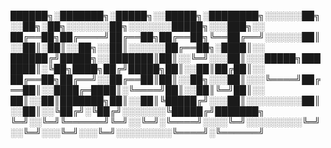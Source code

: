 
██████╗░███████╗░█████╗░░█████╗░████████╗░░░░░░██╗░░██╗░██╗░░░░░░░██╗░░░░░░░█████╗░░░███╗░░
██╔══██╗██╔════╝██╔══██╗██╔══██╗╚══██╔══╝░░░░░░██║░░██║░██║░░██╗░░██║░░░░░░██╔══██╗░████║░░
██████╔╝█████╗░░███████║██║░░╚═╝░░░██║░░░█████╗███████║░╚██╗████╗██╔╝█████╗██║░░██║██╔██║░░
██╔══██╗██╔══╝░░██╔══██║██║░░██╗░░░██║░░░╚════╝██╔══██║░░████╔═████║░╚════╝██║░░██║╚═╝██║░░
██║░░██║███████╗██║░░██║╚█████╔╝░░░██║░░░░░░░░░██║░░██║░░╚██╔╝░╚██╔╝░░░░░░░╚█████╔╝███████╗
╚═╝░░╚═╝╚══════╝╚═╝░░╚═╝░╚════╝░░░░╚═╝░░░░░░░░░╚═╝░░╚═╝░░░╚═╝░░░╚═╝░░░░░░░░░╚════╝░╚══════╝
